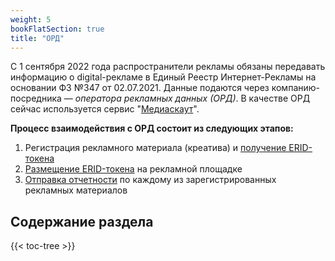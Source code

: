 ```yaml
---
weight: 5
bookFlatSection: true
title: "ОРД"
---
```


C 1 сентября 2022 года распространители рекламы обязаны передавать информацию о digital-рекламе в Единый Реестр Интернет-Рекламы на основании ФЗ №347 от 02.07.2021.
Данные подаются через компанию-посредника — _оператора рекламных данных (ОРД)_. В качестве ОРД сейчас используется сервис "[Медиаскаут](https://www.mediascout.ru/)".

**Процесс взаимодействия с ОРД состоит из следующих этапов:**
1. Регистрация рекламного материала (креатива) и [получение ERID-токена](./erid/obtaining)
1. [Размещение ERID-токена](./erid/placement) на рекламной площадке
1. [Отправка отчетности](./report) по каждому из зарегистрированных рекламных материалов

## Содержание раздела

{{< toc-tree >}}